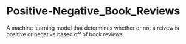 # Positive-Negative_Book_Reviews
A machine learning model that determines whether or not a reivew is positive or negative based off of book reviews.
